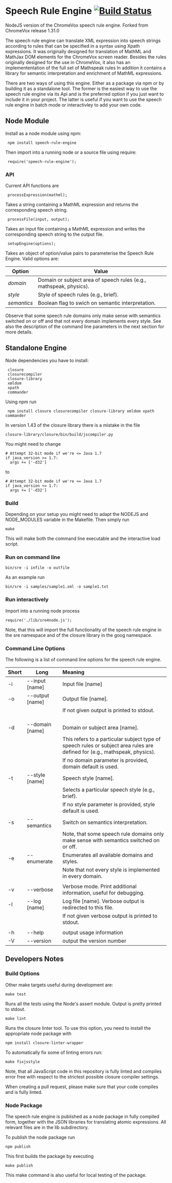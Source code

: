 
Speech Rule Engine  [![Build Status](https://travis-ci.org/zorkow/speech-rule-engine.svg?branch=master)](https://travis-ci.org/zorkow/speech-rule-engine)
==================

NodeJS version of the ChromeVox speech rule engine.
Forked from ChromeVox release 1.31.0

The speech rule engine can translate XML expression into speech strings according to rules that
can be specified in a syntax using Xpath expressions.  It was originally designed for translation
of MathML and MathJax DOM elements for the ChromeVox screen reader. 
Besides the rules originally designed for the use in ChromeVox, it also has an implemententation of the 
full set of Mathspeak rules In addition it contains a library for semantic interpretation and enrichment
of MathML expressions.

There are two ways of using this engine. Either as a package via npm or by
building it as a standalone tool.  The former is the easiest way to use the
speech rule engine via its Api and is the preferred option if you just want to
include it in your project. The latter is useful if you want to use the speech
rule engine in batch mode or interactivley to add your own code.

Node Module
-----------

Install as a node module using npm:

     npm install speech-rule-engine

Then import into a running node or a source file using require:

     require('speech-rule-engine');
     
### API #######

Current API functions are
     
     processExpression(mathml); 

Takes a string containing a MathML expression and returns the corresponding
speech string.

     processFile(input, output);

Takes an input file containing a MathML expression and writes the corresponding
speech string to the output file.

     setupEngine(options);

Takes an object of option/value pairs to parameterise the Speech Rule Engine.
Valid options are:

| Option | Value |
| ---- | ---- |
| *domain* | Domain or subject area of speech rules (e.g., mathspeak, physics).|
| *style* | Style of speech rules (e.g., brief).|
| *semantics* | Boolean flag to swich on semantic interpretation.|

Observe that some speech rule domains only make sense with semantics switched on
or off and that not every domain implements every style. See also the
description of the command line parameters in the next section for more details.

Standalone Engine
-----------------

Node dependencies you have to install:

     closure
     closurecompiler
     closure-library
     xmldom
     xpath
     commander
 
Using npm run

     npm install closure closurecompiler closure-library xmldom xpath commander


In version 1.43 of the closure library there is a mistake in the file 

    closure-library/closure/bin/build/jscompiler.py 

You might need to change

    # Attempt 32-bit mode if we're <= Java 1.7
    if java_version >= 1.7:
      args += ['-d32']

to 

    # Attempt 32-bit mode if we're <= Java 1.7
    if java_version <= 1.7:
      args += ['-d32']

### Build #############

Depending on your setup you might need to adapt the NODEJS and NODE_MODULES
variable in the Makefile.  Then simply run

    make
    
This will make both the command line executable and the interactive load script.

### Run on command line ############


    bin/sre -i infile -o outfile

As an example run

    bin/sre -i samples/sample1.xml -o sample1.txt
    
### Run interactively ############

Import into a running node process

    require('./lib/sre4node.js');

Note, that this will import the full functionality of the speech rule engine in
the sre namespace and of the closure library in the goog namespace.
  

### Command Line Options ###########

The following is a list of command line options for the speech rule engine.

| Short | Long | Meaning | 
| ----- | ---- | :------- |
| -i | --input [name]  | Input file [name] |
| -o | --output [name] | Output file [name].
||| If not given output is printed to stdout. |
| | |
| | |
| | |
| -d | --domain [name] | Domain or subject area [name]. |
||| This refers to a particular subject type of speech rules or subject area rules are defined for (e.g., mathspeak, physics). |
||| If no domain parameter is provided, domain default is used. |
| -t | --style [name]  | Speech style [name]. |
||| Selects a particular speech style (e.g., brief). |
||| If no style parameter is provided, style default is used. |
| -s | --semantics     | Switch on semantics interpretation. |
||| Note, that some speech rule domains only make sense with semantics switched on or off. |
| -e | --enumerate     | Enumerates all available domains and styles. |
||| Note that not every style is implemented in every domain. |
| | |
| -v | --verbose       | Verbose mode. Print additional information, useful for debugging. |
| -l | --log [name]    | Log file [name]. Verbose output is redirected to this file. |
||| If not given verbose output is printed to stdout. |
| | |
| -h | --help   | output usage information |
| -V | --version  |      output the version number |


Developers Notes
----------------

### Build Options 

Other make targets useful during development are:

    make test
    
Runs all the tests using the Node's assert module. Output is pretty printed to stdout.

    make lint
    
Runs the closure linter tool. To use this option, you need to install the appropriate node package with

    npm install closure-linter-wrapper

To automatically fix some of linting errors run:
    
    make fixjsstyle

Note, that all JavaScript code in this repository is fully linted and compiles error free with respect to the strictest possible closure compiler settings.

When creating a pull request, please make sure that your code compiles and is fully linted.


### Node Package

The speech rule engine is published as a node package in fully compiled form, together with the JSON libraries for translating atomic expressions. All relevant files are in the lib subdirectory.

To publish the node package run

    npm publish

This first builds the package by executing

    make publish
    
This make command is also useful for local testing of the package.
